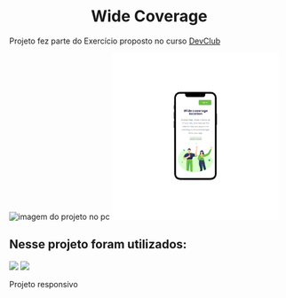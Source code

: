 <h1 align="center">Wide Coverage</h1>
<p>Projeto fez parte do Exercício proposto no curso <a href="https://rodolfomori.com.br/devclub/">DevClub</a></p>
<P> 
<img class="img1" max width="300px" src="https://github.com/Brunnocgama/mario-run/blob/master/mario-jump-images/MarioJump%20-%20Gif.gif" alt="imagem do projeto no pc"/>
<img max width="300px" src="https://github.com/Brunnocgama/Wide-coverage-location/blob/master/img/2-removebg-preview.png?raw=true" alt="imagem do projeto no pc"/>
<h2>Nesse projeto foram utilizados:</h2>
<img  src="https://github.com/Brunnocgama/mario-run/blob/master/mario-jump-images/MarioJump%20-%20Gif.gif"/>
<img src="https://img.shields.io/badge/CSS3-1572B6?style=for-the-badge&logo=css3&logoColor=white"/>
<br/>
</p>
<p>Projeto responsivo</p>



